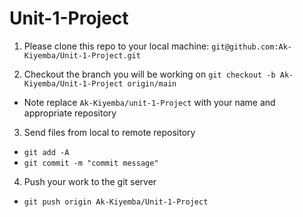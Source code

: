 # Unit-1-Project


1. Please clone this repo to your local machine: `git@github.com:Ak-Kiyemba/Unit-1-Project.git`

2. Checkout the branch you will be working on `git checkout -b Ak-Kiyemba/Unit-1-Project origin/main`

- Note replace `Ak-Kiyemba/unit-1-Project` with your name and appropriate repository 

3. Send files from local to remote repository 

- `git add -A`
- `git commit -m "commit message"`

4. Push your work to the git server 
- `git push origin Ak-Kiyemba/Unit-1-Project`
